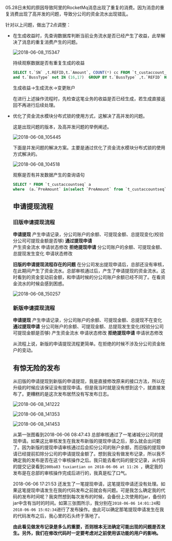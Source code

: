 05.28日未知的原因导致阿里的RocketMq消息出现了重复的消费。因为消息的重复消费出现了高并发的问题，导致分公司的资金流水出现错乱。

针对以上问题，做出了2点调整：

- 在生成收益时，先查询数据库判断当前业务流水是否已经产生了收益，此举解决了消息的重复消费产生的问题。

  ![2018-06-08_115347](D:/webresource/images/work/资金流水/2018-06-08_115347.png)

  持续观察数据是否有重复生成的收益

  ```sql
  SELECT t.`SN` ,t.REFID,t.`Amount`, COUNT(*) cc FROM `t_custaccount_income` t where t.custid =1 and createtime>'2018-06-06' 
  and t.`BussType` not IN (16,17)  GROUP BY t.`BussType` ,t.`REFID` HAVING cc>1
  ```

  生成收益->生成流水->变更账户

  在进行上述操作流程时，先检查这笔业务的收益是否已经生成，若生成直接返回不再进行后续处理。

- 优化了资金流水模块分布式锁的使用方式，这解决了高并发的问题。

  这是出现问题的版本，及高并发问题的举例阐述。

  ![2018-06-08_105445](D:/webresource/images/work/资金流水/2018-06-08_105445.png)

  下面是并发问题的解决方案。主要是通过优化了资金流水模块分布式锁的使用方式解决的。

  ![2018-06-08_104518](D:/webresource/images/work/资金流水/2018-06-08_104518.png)

  观察是否有并发数据产生的查询语句

  ```sql
  SELECT * FROM `t_custaccountseq` a 
  where  (a.`PreAmount` in(select `PreAmount` from `t_custaccountseq` where sn=a.sn+1) or a.`PreAmount` in(select `PreAmount` from `t_custaccountseq` where sn=a.sn-1) );
  ```
  ## 申请提现流程

  ### 旧版申请提现流程

  **申请提现** 
  	产生申请记录，分公司账户的余额、可提现金额、总提现变化(校验分公司可提现金额是否够)
  **通过提现申请**	
  	产生资金流水
  	申请状态修改
  **拒绝提现申请**
  	分公司账户的余额、可提现金额、总提现发生变化
  	申请状态修改

  **旧版的申请提现流程存在的问题**
  在分公司发出提现申请后，总部还没有审核，在此期间产生了资金流水。总部审核通过后，产生了申请提现的资金流水。这时看到的资金变动前金额，和申请时候的分公司账户余额已经不同了。在看资金流水的时候会感到困惑。

  ![2018-06-08_150257](D:/webresource/images/work/资金流水/2018-06-08_150257.png)

  ### **新版申请提现流程**

  **申请提现** 
  	产生申请记录，分公司账户的余额、可提现金额、总提现不在变化
  **通过提现申请**
  	分公司账户的余额、可提现金额、总提现发生变化(校验分公司可提现金额是否够)
  	产生资金流水
  	申请状态修改
  **拒绝提现申请**
  	申请状态修改

  从流程上说，新版的申请提现流程更简单。在拒绝的时候不涉及分公司资金账户的变动。

  ## 有惊无险的发布

  从旧版的申请提现到新版的申请提现，我是直接修改原来的接口方法，所以在升级的时候应该保证没有提现申请。但是我当时就是没有想到这个，就直接发布了。更糟糕的是这次发布居然没有写发布日志。

  ![2018-06-08_141222](D:/webresource/images/work/资金流水/2018-06-08_141222.png)

  ![2018-06-08_141353](D:/webresource/images/work/资金流水/2018-06-08_141353.png)

  ![2018-06-08_141453](D:/webresource/images/work/资金流水/2018-06-08_141453.png)

  从第一张图看到2018-06-06 08:47:43 总部审核通过了一笔诸城分公司的提现申请。如果这比审核发生在我发布新版的提现申请之后，那么就会出问题了。因为新版的提现申请审核通过后会扣分公司的账户余额，而旧版的提现申请已经提前扣除分公司的申请提现金额了。想到我没有做发布记录，所以我不确定我的发布是否在这个审核操作之后。我只能去看代码的提交记录，从代码的提交记录看到`200ba83 tuxiantian on 2018-06-06 at 11:26 `，确定我的发布是在总部的审核操作完成后进行的，我真是松了口气。

  2018-06-06 17:21:53 还发生了一笔提现申请，这笔提现申请还没有处理。如果这笔提现申请发生在我的代码发布之前就会有问题。可是我怎么确定我的代码的发布时间呢？我突然想到每次发布的时候，会备份上次使用的jar，备份的jar中含有当时的时间。如第三张图所示，我分别在`2018-06-06 14:01:24`和`2018-06-06 15:02:34`进行了发布操作。由此可以确定那笔提现申请发生在我的代码发布之后，我心里的石头终于落地了。

  **由此看见做发布记录是多么的重要，否则根本无法确定可能出现的问题是否发生。另外，我们在修改代码时一定要考虑对之前使用该功能的用户的影响。**